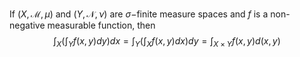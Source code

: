 If $(X,\mathcal{M}, \mu)$ and $(Y,\mathcal{N},\nu)$ are $\sigma-$finite measure spaces and $f$ is a non-negative measurable function, then
$$
\int _{X}\left(\int_{Y}f(x, y)dy\right)dx=\int _{Y}\left(\int _{X}f(x, y)dx\right)dy=\int_{X\times Y}f(x, y)d(x,y)
$$
